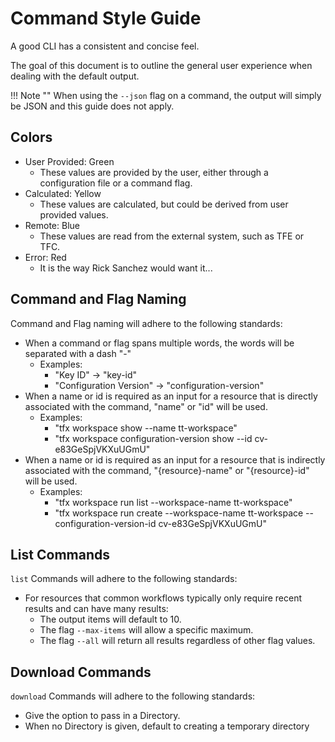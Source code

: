 # Command Style Guide

A good CLI has a consistent and concise feel.

The goal of this document is to outline the general user experience when dealing with the default output. 

!!! Note ""
  When using the `--json` flag on a command, the output will simply be JSON and this guide does not apply.

## Colors

- User Provided: Green
    - These values are provided by the user, either through a configuration file or a command flag.
- Calculated: Yellow
    - These values are calculated, but could be derived from user provided values.
- Remote: Blue
    - These values are read from the external system, such as TFE or TFC.
- Error: Red
    - It is the way Rick Sanchez would want it...

## Command and Flag Naming

Command and Flag naming will adhere to the following standards:

- When a command or flag spans multiple words, the words will be separated with a dash "-"
    - Examples:
        - "Key ID" -> "key-id"
        - "Configuration Version" -> "configuration-version"
- When a name or id is required as an input for a resource that is directly associated with the command, "name" or "id" will be used.
    - Examples:
        - "tfx workspace show --name tt-workspace"
        - "tfx workspace configuration-version show --id cv-e83GeSpjVKXuUGmU"
- When a name or id is required as an input for a resource that is indirectly associated with the command, "{resource}-name" or "{resource}-id" will be used.
    - Examples:
        - "tfx workspace run list --workspace-name tt-workspace"
        - "tfx workspace run create --workspace-name tt-workspace --configuration-version-id cv-e83GeSpjVKXuUGmU"

## List Commands

`list` Commands will adhere to the following standards:

- For resources that common workflows typically only require recent results and can have many results:
  - The output items will default to 10.
  - The flag `--max-items` will allow a specific maximum.
  - The flag `--all` will return all results regardless of other flag values.

## Download Commands

`download` Commands will adhere to the following standards:

- Give the option to pass in a Directory.
- When no Directory is given, default to creating a temporary directory